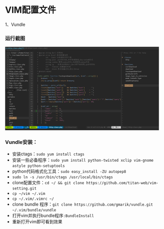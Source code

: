 # VIM配置文件
1、Vundle

### 运行截图

![screenshot.png](screenshot.png)

### Vundle安装：
- 安装ctags：`sudo yum install ctags`
- 安装一些必备程序：`sudo yum install python-twisted xclip vim-gnome astyle python-setuptools`
- python代码格式化工具：`sudo easy_install -ZU autopep8`
- `sudo ln -s /usr/bin/ctags /usr/local/bin/ctags`
- clone配置文件：`cd ~/ && git clone https://github.com/titan-web/vim-setting.git`
- `cp ~/vim ~/.vim`
- `cp ~/.vim/.vimrc ~/`
- clone bundle 程序：`git clone https://github.com/gmarik/vundle.git ~/.vim/bundle/vundle`
- 打开vim并执行bundle程序`:BundleInstall`
- 重新打开vim即可看到效果
